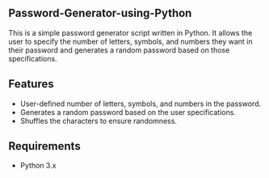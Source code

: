 ## Password-Generator-using-Python

This is a simple password generator script written in Python. It allows the user to specify the number of letters, symbols, and numbers they want in their password and generates a random password based on those specifications.

## Features

- User-defined number of letters, symbols, and numbers in the password.
- Generates a random password based on the user specifications.
- Shuffles the characters to ensure randomness.

## Requirements

- Python 3.x
